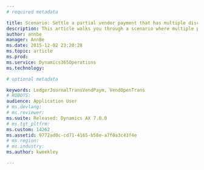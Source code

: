 ```yaml
---
# required metadata

title: Scenario: Settle a partial vendor payment that has multiple discount periods | Microsoft Docs
description: This article walks you through a scenario where multiple partial payments are made to a vendor that offers multiple cash discounts. 
author: annbe
manager: AnnBe
ms.date: 2015-12-02 23:20:28
ms.topic: article
ms.prod: 
ms.service: Dynamics365Operations
ms.technology: 

# optional metadata

keywords: LedgerJournalTransVendPaym, VendOpenTrans
# ROBOTS: 
audience: Application User
# ms.devlang: 
# ms.reviewer: 
ms.suite: Released: Dynamics AX 7.0.0
# ms.tgt_pltfrm: 
ms.custom: 14262
ms.assetid: 9772ad0c-cd71-4165-b58e-a7f0a3c43f4e
# ms.region: 
# ms.industry: 
ms.author: kweekley

---
```




